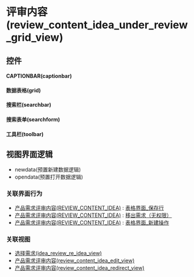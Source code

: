# 评审内容(review_content_idea_under_review_grid_view)  <!-- {docsify-ignore-all} -->



## 控件
#### CAPTIONBAR(captionbar)
#### 数据表格(grid)
#### 搜索栏(searchbar)
#### 搜索表单(searchform)
#### 工具栏(toolbar)

## 视图界面逻辑
  * newdata(预置新建数据逻辑)
  * opendata(预置打开数据逻辑)


### 关联界面行为
  * [产品需求评审内容(REVIEW_CONTENT_IDEA)](module/ProdMgmt/review_content_idea) : [表格界面_保存行](module/ProdMgmt/review_content_idea#界面行为)
  * [产品需求评审内容(REVIEW_CONTENT_IDEA)](module/ProdMgmt/review_content_idea) : [移出需求（无权限）](module/ProdMgmt/review_content_idea#界面行为)
  * [产品需求评审内容(REVIEW_CONTENT_IDEA)](module/ProdMgmt/review_content_idea) : [表格界面_新建操作](module/ProdMgmt/review_content_idea#界面行为)

### 关联视图
  * [选择需求(idea_review_re_idea_view)](app/view/idea_review_re_idea_view)
  * [产品需求评审内容(review_content_idea_edit_view)](app/view/review_content_idea_edit_view)
  * [产品需求评审内容(review_content_idea_redirect_view)](app/view/review_content_idea_redirect_view)

<script>
 const { createApp } = Vue
  createApp({
    data() {
      return {

      }
    }
  }).use(ElementPlus).mount('#app')
</script>